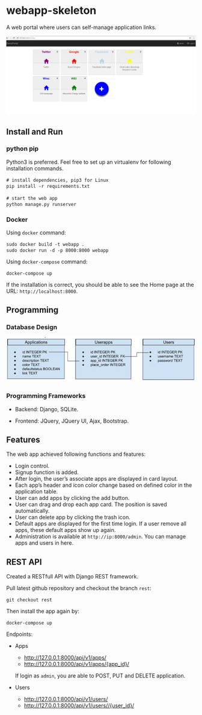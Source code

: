 # webapp-skeleton
A web portal where users can self-manage application links.

[home]: ./assets/home.PNG
[db-design]: ./assets/db_design.PNG

![alt text][home]

## Install and Run

### python pip
Python3 is preferred. Feel free to set up an virtualenv for following installation commands.
```
# install dependencies, pip3 for Linux 
pip install -r requirements.txt

# start the web app
python manage.py runserver
```
### Docker
Using `docker` command:
```
sudo docker build -t webapp .
sudo docker run -d -p 8000:8000 webapp
```

Using `docker-compose` command:
```
docker-compose up
```

If the installation is correct, you should be able to see the Home page at the URL: `http://localhost:8000`.

## Programming
### Database Design

![alt text][db-design]


### Programming Frameworks
- Backend: Django, SQLite.

- Frontend: JQuery, JQuery UI, Ajax, Bootstrap.

## Features
The web app achieved following functions and features:
- Login control.
- Signup function is added.
- After login, the user’s associate apps are displayed in card layout. 
- Each app’s header and icon color change based on defined color in the application table.
- User can add apps by clicking the add button. 
- User can drag and drop each app card. The position is saved automatically.
- User can delete app by clicking the trash icon.
- Default apps are displayed for the first time login. If a user remove all apps, these default apps show up again.
- Administration is available at `http://ip:8000/admin`. You can manage apps and users in here. 


## REST API
Created a RESTfull API with Django REST framework. 

Pull latest github repository and checkout the branch `rest`:
``` 
git checkout rest
```

Then install the app again by:
```
docker-compose up
```

Endpoints:
- Apps 
  - http://127.0.0.1:8000/api/v1/apps/
  - http://127.0.0.1:8000/api/v1/apps/{app_id}/

  If login as `admin`, you are able to POST, PUT and DELETE application. 

- Users
  - http://127.0.0.1:8000/api/v1/users/ 
  - http://127.0.0.1:8000/api/v1/users//{user_id}/ 

